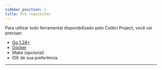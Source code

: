 ```yaml
---
sidebar_position: 1
title: Pré requisitos
---
```


Para utilizar todo ferramental disponibilizado pelo Colibri Project, você vai precisar:

- [Go 1.24+](https://go.dev/dl/)
- [Docker](https://docs.docker.com/get-started/get-docker/)
- Make (opcional)
- IDE de sua preferência.

___

